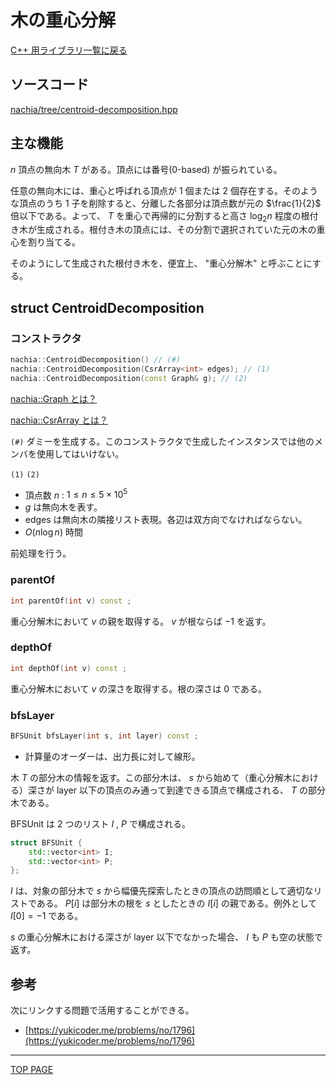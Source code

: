# 木の重心分解

[C++ 用ライブラリ一覧に戻る](../index.md)

## ソースコード

[nachia/tree/centroid-decomposition.hpp](https://github.com/NachiaVivias/cp-library/blob/main/Cpp/Include/nachia/tree/centroid-decomposition.hpp)

## 主な機能

$n$ 頂点の無向木 $T$ がある。頂点には番号(0-based) が振られている。

任意の無向木には、重心と呼ばれる頂点が $1$ 個または $2$ 個存在する。そのような頂点のうち $1$ 子を削除すると、分離した各部分は頂点数が元の $\frac{1}{2}$ 倍以下である。よって、 $T$ を重心で再帰的に分割すると高さ $\log_2 n$ 程度の根付き木が生成される。根付き木の頂点には、その分割で選択されていた元の木の重心を割り当てる。

そのようにして生成された根付き木を、便宜上、 "重心分解木" と呼ぶことにする。

## struct CentroidDecomposition

### コンストラクタ

```c++
nachia::CentroidDecomposition() // (#)
nachia::CentroidDecomposition(CsrArray<int> edges); // (1)
nachia::CentroidDecomposition(const Graph& g); // (2)
```

[nachia::Graph とは？](./../graph/graph.md)

[nachia::CsrArray とは？](./../array/csr-array.md)

`(#)` ダミーを生成する。このコンストラクタで生成したインスタンスでは他のメンバを使用してはいけない。

`(1)` `(2)`

- 頂点数 $n$ : $1 \leq n \leq 5\times 10^5$
- $g$ は無向木を表す。
- $\text{edges}$ は無向木の隣接リスト表現。各辺は双方向でなければならない。
- $O(n \log n)$ 時間

前処理を行う。

### parentOf

```c++
int parentOf(int v) const ;
```

重心分解木において $v$ の親を取得する。 $v$ が根ならば $-1$ を返す。

### depthOf

```c++
int depthOf(int v) const ;
```

重心分解木において $v$ の深さを取得する。根の深さは $0$ である。

### bfsLayer

```c++
BFSUnit bfsLayer(int s, int layer) const ;
```

- 計算量のオーダーは、出力長に対して線形。

木 $T$ の部分木の情報を返す。この部分木は、 $s$ から始めて（重心分解木における）深さが $\text{layer}$ 以下の頂点のみ通って到達できる頂点で構成される、 $T$ の部分木である。

BFSUnit は $2$ つのリスト $I$ , $P$ で構成される。

```c++
struct BFSUnit {
    std::vector<int> I;
    std::vector<int> P;
};
```

$I$ は、対象の部分木で $s$ から幅優先探索したときの頂点の訪問順として適切なリストである。 $P[i]$ は部分木の根を $s$ としたときの $I[i]$ の親である。例外として $I[0]=-1$ である。

$s$ の重心分解木における深さが $\text{layer}$ 以下でなかった場合、 $I$ も $P$ も空の状態で返す。

## 参考

次にリンクする問題で活用することができる。

- [https://yukicoder.me/problems/no/1796](https://yukicoder.me/problems/no/1796)

---

[TOP PAGE](https://nachiavivias.github.io/cp-library/)


<script type="text/x-mathjax-config">MathJax.Hub.Config({tex2jax:{inlineMath:[['\$','\$']],processEscapes:true},CommonHTML: {matchFontHeight:false}});</script>
<script type="text/javascript" async src="https://cdnjs.cloudflare.com/ajax/libs/mathjax/2.7.1/MathJax.js?config=TeX-MML-AM_CHTML"></script>
